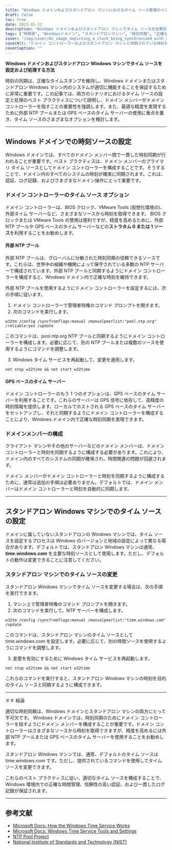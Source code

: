 ```yaml
---
title: "Windows ドメインおよびスタンドアロン マシンにおけるタイム ソース管理のベスト プラクティス"
draft: false
toc: true
date: 2023-05-23
description: "Windows ドメインおよびスタンドアロン マシンでタイム ソースを効果的に設定および処理して、正確な時刻同期を確保し、潜在的な問題を回避する方法を学びます。"
tags: ["時間源", "Windowsドメイン", "スタンドアロンマシン", "時刻同期", "正確な計時", "NTPサーバー", "ドメインコントローラー", "Windows タイム サービス", "認証の失敗", "ログファイルの不整合", "レプリケーションの問題", "タイムソース構成", "タイムソース管理", "Windows の時刻同期", "時間管理のベスト プラクティス", "タイムソースのセットアップ", "システム時刻の同期", "Windows ドメインの時刻同期", "スタンドアロンマシンの時刻同期", "タイムソースの選択", "タイムソースのトラブルシューティング", "タイムソースエラー", "時間源の問題", "タイムソース設定コマンド", "タイムソースのセットアップ手順", "時刻同期の課題", "時間ロスの影響", "タイムドリフト防止", "時刻同期失敗の解決", "時刻同期のトラブルシューティング", "Windows ドメインでのタイム ソース管理", "スタンドアロン Windows マシンでのタイム ソースの処理", "Windows環境での時間ロスの防止", "時刻同期の失敗による影響", "正確な時間管理のためのベストプラクティス"]
cover: "/img/cover/An_image_depicting_a_clock_being_synchronized_with_a_domain.png"
coverAlt: "ドメイン コントローラーおよびスタンドアロン マシンと同期されている時計を描いた画像。Windows 環境におけるタイム ソース管理と正確な時刻同期を象徴しています。"
coverCaption: ""
---
```


**Windows ドメインおよびスタンドアロン Windows マシンでタイム ソースを設定および処理する方法**

時刻の同期は、正確なタイムスタンプを維持し、Windows ドメインまたはスタンドアロン Windows マシン内のシステムが適切に機能することを保証するために非常に重要です。この記事では、両方のシナリオにおけるタイム ソースの設定と処理のベスト プラクティスについて説明し、ドメイン メンバーがドメイン コントローラーを指すことの重要性を強調します。また、最適な精度を実現するために外部 NTP プールまたは GPS ベースのタイム サーバーの使用に重点を置き、タイム ソースのさまざまなオプションを検討します。

______

## Windows ドメインでの時刻ソースの設定

Windows ドメインでは、すべてのドメイン メンバー間で一貫した時刻同期が行われることが重要です。ベスト プラクティスは、ドメイン メンバーのプライマリ タイム ソースとしてドメイン コントローラーを構成することです。そうすることで、ドメイン内のすべてのシステムの時刻が確実に同期されます。これは、認証、ログ記録、およびさまざまなドメイン操作にとって重要です。

### ドメイン コントローラーのタイム ソース オプション

ドメイン コントローラーは、BIOS クロック、VMware Tools (仮想化環境の)、外部タイム サーバーなど、さまざまなソースから時刻を取得できます。 BIOS クロックまたは VMware Tools の使用は便利ですが、精度を高めるために、外部 NTP プールや GPS ベースのタイム サーバーなどの**ストラタム 0 または 1 ソース**を利用することをお勧めします。

#### 外部 NTP プール

外部 NTP プールは、グローバルに分散された時刻同期の信頼できるソースです。これらは、世界中の組織や機関によって保守されている多数の NTP サーバーで構成されています。外部 NTP プールと同期するようにドメイン コントローラーを構成すると、Windows ドメイン内で正確な時刻を維持できます。

外部 NTP プールを使用するようにドメイン コントローラーを設定するには、次の手順に従います。

1. ドメイン コントローラーで管理者特権のコマンド プロンプトを開きます。
2. 次のコマンドを実行します。

```shell
w32tm /config /syncfromflags:manual /manualpeerlist:"pool.ntp.org" /reliable:yes /update
```

このコマンドは、pool.ntp.org NTP プールと同期するようにドメイン コントローラーを構成します。必要に応じて、別の NTP プールまたは複数のソースを使用するようにコマンドを調整します。

3. Windows タイム サービスを再起動して、変更を適用します。

```shell
net stop w32time && net start w32time
```


#### GPS ベースのタイム サーバー

ドメイン コントローラーのもう 1 つのオプションは、GPS ベースのタイム サーバーを利用することです。これらのサーバーは GPS 信号に依存して、高精度の時刻情報を提供します。ローカルでホストされる GPS ベースのタイム サーバーをセットアップし、それと同期するようにドメイン コントローラーを構成することにより、Windows ドメイン内で正確な時刻同期を実現できます。

### ドメインメンバーの構成

クライアント マシンやその他のサーバーなどのドメイン メンバーは、ドメイン コントローラーと時刻を同期するように構成する必要があります。これにより、ドメイン内のすべてのシステムの同期が確保され、時間関連の問題が回避されます。

ドメイン メンバーがドメイン コントローラーと時刻を同期するように構成するために、通常は追加の手順は必要ありません。デフォルトでは、ドメイン メンバーはドメイン コントローラーと時刻を自動的に同期します。

______

## スタンドアロン Windows マシンでのタイム ソースの設定

ドメインに属していないスタンドアロンの Windows マシンでは、タイム ソースを設定するプロセスは Windows のバージョンと地域の設定によって異なる場合があります。デフォルトでは、スタンドアロン Windows マシンは通常、**time.windows.com** を主要な時刻ソースとして使用します。ただし、デフォルトの動作は変更できることに注意してください。

### スタンドアロン マシンでのタイム ソースの変更

スタンドアロン Windows マシンでタイム ソースを変更する場合は、次の手順を実行できます。

1. マシン上で管理者特権のコマンド プロンプトを開きます。
2. 次のコマンドを実行して、NTP サーバーを構成します。

```shell
w32tm /config /syncfromflags:manual /manualpeerlist:"time.windows.com" /update
```

このコマンドは、スタンドアロン マシンのタイム ソースとして time.windows.com を設定します。必要に応じて、別の時間ソースを使用するようにコマンドを調整します。

3. 変更を有効にするために Windows タイム サービスを再起動します。

```shell
net stop w32time && net start w32time
```


これらのコマンドを実行すると、スタンドアロン Windows マシンの時刻を目的のタイム ソースと同期するように構成できます。

______

＃＃ 結論

適切な時刻同期は、Windows ドメインとスタンドアロン マシンの両方にとって不可欠です。 Windows ドメインでは、時刻同期のためにドメイン コントローラーを指すようにドメイン メンバーを構成することが重要です。ドメイン コントローラーはさまざまなソースから時刻を取得できますが、精度を高めるには外部 NTP プールまたは GPS ベースのタイム サーバーを使用することをお勧めします。

スタンドアロン Windows マシンでは、通常、デフォルトのタイム ソースは time.windows.com です。ただし、提供されているコマンドを使用してタイム ソースを変更できます。

これらのベスト プラクティスに従い、適切なタイム ソースを構成することで、Windows 環境内での正確な時間管理、信頼性の高い認証、および一貫したログ記録が保証されます。

______

## 参考文献

- [Microsoft Docs: How the Windows Time Service Works](https://learn.microsoft.com/en-us/windows-server/networking/windows-time-service/how-the-windows-time-service-works)
- [Microsoft Docs: Windows Time Service Tools and Settings](https://docs.microsoft.com/en-us/windows-server/networking/windows-time-service/windows-time-service-tools-and-settings)
- [NTP Pool Project](https://www.ntppool.org/)
- [National Institute of Standards and Technology (NIST)](https://www.nist.gov/)

